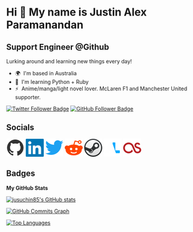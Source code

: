 Hi 👋 My name is Justin Alex Paramanandan
=========================================

Support Engineer @Github
------------------------

Lurking around and learning new things every day!


* 🌍  I'm based in Australia
* 🧠  I'm learning Python + Ruby
* ⚡  Anime/manga/light novel lover. McLaren F1 and Manchester United supporter.

[![Twitter Follower Badge](https://img.shields.io/twitter/follow/jusuchin85?logo=twitter&style=for-the-badge&color=0891b2&labelColor=1c1917)](https://www.twitter.com/jusuchin85)
[![GitHub Follower Badge](https://img.shields.io/github/followers/jusuchin85?logo=github&style=for-the-badge&color=0891b2&labelColor=1c1917)](https://www.github.com/jusuchin85)

## Socials

<p align="left">
    <a href="https://www.github.com/jusuchin85" target="_blank" rel="noreferrer"><img src="assets/socials/github.svg" width="48" height="48" /></a>
    <a href="https://www.linkedin.com/in/jusuchin85" target="_blank" rel="noreferrer"><img src="assets/socials/linkedin.svg" width="48" height="48" /></a>
    <a href="https://www.twitter.com/jusuchin85" target="_blank" rel="noreferrer"><img src="assets/socials/twitter.svg" width="48" height="48" /></a>
    <a href="https://www.reddit.com/user/jusuchin85" target="_blank" rel="noreferrer"><img src="assets/socials/reddit.svg" width="48" height="48" /></a>
    <a href="https://steamcommunity.com/id/jusuchin85" target="_blank" rel="noreferrer"><img src="assets/socials/steam.svg" width="48" height="48" /></a>
    <a href="https://anilist.co/user/jusuchin85" target="_blank" rel="noreferrer"><img src="assets/socials/anilist.svg" width="48" height="48" /></a>
    <a href="https://www.last.fm/user/jusuchin85" target="_blank" rel="noreferrer"><img src="assets/socials/lastfm.svg" width="48" height="48" /></a>
</p>

## Badges

**My GitHub Stats**

<a href="http://www.github.com/jusuchin85"><img src="https://github-readme-stats.vercel.app/api?username=jusuchin85&show_icons=true&hide=&count_private=true&title_color=0891b2&text_color=ffffff&icon_color=0891b2&bg_color=1c1917&hide_border=true&show_icons=true" alt="jusuchin85's GitHub stats" /></a>

<a href="http://www.github.com/jusuchin85"><img src="https://activity-graph.herokuapp.com/graph?username=jusuchin85&bg_color=1c1917&color=ffffff&line=0891b2&point=ffffff&area_color=1c1917&area=true&hide_border=true&custom_title=GitHub%20Commits%20Graph" alt="GitHub Commits Graph" /></a>

<a href="https://github.com/jusuchin85" align="left"><img src="https://github-readme-stats.vercel.app/api/top-langs/?username=jusuchin85&langs_count=10&title_color=0891b2&text_color=ffffff&icon_color=0891b2&bg_color=1c1917&hide_border=true&locale=en&custom_title=Top%20%Languages" alt="Top Languages" /></a>
